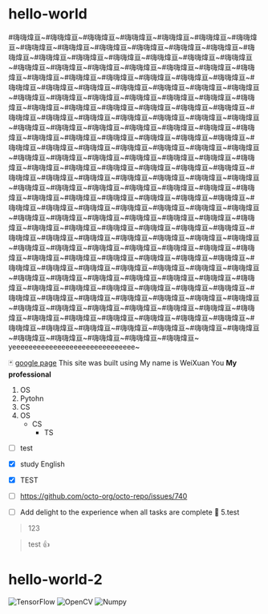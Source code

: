 # hello-world
#嗨嗨煒亘~#嗨嗨煒亘~#嗨嗨煒亘~#嗨嗨煒亘~#嗨嗨煒亘~#嗨嗨煒亘~#嗨嗨煒亘~#嗨嗨煒亘~#嗨嗨煒亘~#嗨嗨煒亘~#嗨嗨煒亘~#嗨嗨煒亘~#嗨嗨煒亘~#嗨嗨煒亘~#嗨嗨煒亘~#嗨嗨煒亘~#嗨嗨煒亘~#嗨嗨煒亘~#嗨嗨煒亘~#嗨嗨煒亘~#嗨嗨煒亘~#嗨嗨煒亘~#嗨嗨煒亘~#嗨嗨煒亘~#嗨嗨煒亘~#嗨嗨煒亘~#嗨嗨煒亘~#嗨嗨煒亘~#嗨嗨煒亘~#嗨嗨煒亘~#嗨嗨煒亘~#嗨嗨煒亘~#嗨嗨煒亘~#嗨嗨煒亘~#嗨嗨煒亘~#嗨嗨煒亘~#嗨嗨煒亘~#嗨嗨煒亘~#嗨嗨煒亘~#嗨嗨煒亘~#嗨嗨煒亘~#嗨嗨煒亘~#嗨嗨煒亘~#嗨嗨煒亘~#嗨嗨煒亘~#嗨嗨煒亘~#嗨嗨煒亘~#嗨嗨煒亘~#嗨嗨煒亘~#嗨嗨煒亘~#嗨嗨煒亘~#嗨嗨煒亘~#嗨嗨煒亘~#嗨嗨煒亘~#嗨嗨煒亘~#嗨嗨煒亘~#嗨嗨煒亘~#嗨嗨煒亘~#嗨嗨煒亘~#嗨嗨煒亘~#嗨嗨煒亘~#嗨嗨煒亘~#嗨嗨煒亘~#嗨嗨煒亘~#嗨嗨煒亘~#嗨嗨煒亘~#嗨嗨煒亘~#嗨嗨煒亘~#嗨嗨煒亘~#嗨嗨煒亘~#嗨嗨煒亘~#嗨嗨煒亘~#嗨嗨煒亘~#嗨嗨煒亘~#嗨嗨煒亘~#嗨嗨煒亘~#嗨嗨煒亘~#嗨嗨煒亘~#嗨嗨煒亘~#嗨嗨煒亘~#嗨嗨煒亘~#嗨嗨煒亘~#嗨嗨煒亘~#嗨嗨煒亘~#嗨嗨煒亘~#嗨嗨煒亘~#嗨嗨煒亘~#嗨嗨煒亘~#嗨嗨煒亘~#嗨嗨煒亘~#嗨嗨煒亘~#嗨嗨煒亘~#嗨嗨煒亘~#嗨嗨煒亘~#嗨嗨煒亘~#嗨嗨煒亘~#嗨嗨煒亘~#嗨嗨煒亘~#嗨嗨煒亘~#嗨嗨煒亘~#嗨嗨煒亘~#嗨嗨煒亘~#嗨嗨煒亘~#嗨嗨煒亘~#嗨嗨煒亘~#嗨嗨煒亘~#嗨嗨煒亘~#嗨嗨煒亘~#嗨嗨煒亘~#嗨嗨煒亘~#嗨嗨煒亘~#嗨嗨煒亘~#嗨嗨煒亘~#嗨嗨煒亘~#嗨嗨煒亘~#嗨嗨煒亘~#嗨嗨煒亘~#嗨嗨煒亘~#嗨嗨煒亘~#嗨嗨煒亘~#嗨嗨煒亘~#嗨嗨煒亘~#嗨嗨煒亘~#嗨嗨煒亘~#嗨嗨煒亘~#嗨嗨煒亘~#嗨嗨煒亘~#嗨嗨煒亘~#嗨嗨煒亘~#嗨嗨煒亘~#嗨嗨煒亘~#嗨嗨煒亘~#嗨嗨煒亘~#嗨嗨煒亘~#嗨嗨煒亘~#嗨嗨煒亘~#嗨嗨煒亘~#嗨嗨煒亘~#嗨嗨煒亘~#嗨嗨煒亘~#嗨嗨煒亘~#嗨嗨煒亘~#嗨嗨煒亘~#嗨嗨煒亘~#嗨嗨煒亘~#嗨嗨煒亘~#嗨嗨煒亘~#嗨嗨煒亘~#嗨嗨煒亘~#嗨嗨煒亘~#嗨嗨煒亘~#嗨嗨煒亘~#嗨嗨煒亘~#嗨嗨煒亘~#嗨嗨煒亘~#嗨嗨煒亘~#嗨嗨煒亘~#嗨嗨煒亘~#嗨嗨煒亘~#嗨嗨煒亘~#嗨嗨煒亘~#嗨嗨煒亘~#嗨嗨煒亘~#嗨嗨煒亘~#嗨嗨煒亘~#嗨嗨煒亘~#嗨嗨煒亘~#嗨嗨煒亘~#嗨嗨煒亘~#嗨嗨煒亘~#嗨嗨煒亘~#嗨嗨煒亘~#嗨嗨煒亘~#嗨嗨煒亘~#嗨嗨煒亘~#嗨嗨煒亘~#嗨嗨煒亘~#嗨嗨煒亘~#嗨嗨煒亘~#嗨嗨煒亘~#嗨嗨煒亘~#嗨嗨煒亘~#嗨嗨煒亘~#嗨嗨煒亘~#嗨嗨煒亘~#嗨嗨煒亘~#嗨嗨煒亘~#嗨嗨煒亘~#嗨嗨煒亘~#嗨嗨煒亘~#嗨嗨煒亘~#嗨嗨煒亘~#嗨嗨煒亘~#嗨嗨煒亘~#嗨嗨煒亘~#嗨嗨煒亘~#嗨嗨煒亘~#嗨嗨煒亘~#嗨嗨煒亘~#嗨嗨煒亘~#嗨嗨煒亘~#嗨嗨煒亘~#嗨嗨煒亘~#嗨嗨煒亘~#嗨嗨煒亘~
yeeeeeeeeeeeeeeeeeeeeeeeeeeeeee~

🃏
[google page](https://translate.google.com/)
This site was built using 
My name is WeiXuan You
**My professional**
1. OS
2. Pytohn
3. CS
4. OS
     - CS
       - TS 
- [ ] test
- [x] study English

- [x] TEST
- [ ] https://github.com/octo-org/octo-repo/issues/740
- [ ] Add delight to the experience when all tasks are complete :tada:
5.test
> 123

> test
:+1:
# hello-world-2
![TensorFlow](https://img.shields.io/badge/TensorFlow-v2.4-brightgreen)
![OpenCV](https://img.shields.io/badge/OpenCV-v4.5-brightgreen)
![Numpy](https://img.shields.io/badge/Numpy-v1.19-brightgreen)
